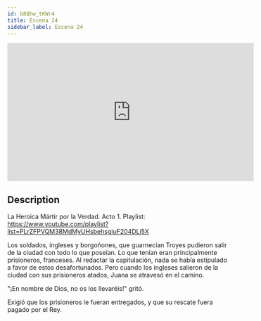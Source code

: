 ```yaml
---
id: b8Qhw_tKWr4
title: Escena 24
sidebar_label: Escena 24
---
```


<iframe
  width="560"
  height="315"
  src="https://www.youtube.com/embed/b8Qhw_tKWr4"
  title="YouTube video player"
  frameborder="0"
  allow="accelerometer; autoplay; clipboard-write; encrypted-media; gyroscope; picture-in-picture; web-share"
  referrerpolicy="strict-origin-when-cross-origin"
  allowfullscreen
></iframe>

## Description

La Heroica Mártir por la Verdad. Acto 1.
Playlist: https://www.youtube.com/playlist?list=PLrZFPVQM38MdMyUHsbehsgiuF204DLi5X

Los soldados, ingleses y borgoñones, que guarnecían Troyes pudieron salir de la ciudad con todo lo que poseían. Lo que tenían eran principalmente prisioneros, franceses. Al redactar la capitulación, nada se había estipulado a favor de estos desafortunados. Pero cuando los ingleses salieron de la ciudad con sus prisioneros atados, Juana se atravesó en el camino.

"¡En nombre de Dios, no os los llevaréis!" gritó.

Exigió que los prisioneros le fueran entregados, y que su rescate fuera pagado por el Rey.
